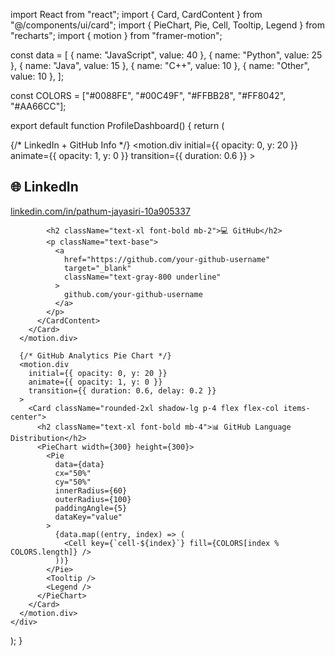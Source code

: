 import React from "react";
import { Card, CardContent } from "@/components/ui/card";
import { PieChart, Pie, Cell, Tooltip, Legend } from "recharts";
import { motion } from "framer-motion";

const data = [
  { name: "JavaScript", value: 40 },
  { name: "Python", value: 25 },
  { name: "Java", value: 15 },
  { name: "C++", value: 10 },
  { name: "Other", value: 10 },
];

const COLORS = ["#0088FE", "#00C49F", "#FFBB28", "#FF8042", "#AA66CC"];

export default function ProfileDashboard() {
  return (
    <div className="grid grid-cols-1 md:grid-cols-2 gap-6 p-6">
      {/* LinkedIn + GitHub Info */}
      <motion.div
        initial={{ opacity: 0, y: 20 }}
        animate={{ opacity: 1, y: 0 }}
        transition={{ duration: 0.6 }}
      >
        <Card className="rounded-2xl shadow-lg p-4">
          <CardContent>
            <h2 className="text-xl font-bold mb-2">🌐 LinkedIn</h2>
            <p className="text-base mb-4">
              <a
                href="https://www.linkedin.com/in/pathum-jayasiri-10a905337/"
                target="_blank"
                className="text-blue-600 underline"
              >
                linkedin.com/in/pathum-jayasiri-10a905337
              </a>
            </p>

            <h2 className="text-xl font-bold mb-2">💻 GitHub</h2>
            <p className="text-base">
              <a
                href="https://github.com/your-github-username"
                target="_blank"
                className="text-gray-800 underline"
              >
                github.com/your-github-username
              </a>
            </p>
          </CardContent>
        </Card>
      </motion.div>

      {/* GitHub Analytics Pie Chart */}
      <motion.div
        initial={{ opacity: 0, y: 20 }}
        animate={{ opacity: 1, y: 0 }}
        transition={{ duration: 0.6, delay: 0.2 }}
      >
        <Card className="rounded-2xl shadow-lg p-4 flex flex-col items-center">
          <h2 className="text-xl font-bold mb-4">📊 GitHub Language Distribution</h2>
          <PieChart width={300} height={300}>
            <Pie
              data={data}
              cx="50%"
              cy="50%"
              innerRadius={60}
              outerRadius={100}
              paddingAngle={5}
              dataKey="value"
            >
              {data.map((entry, index) => (
                <Cell key={`cell-${index}`} fill={COLORS[index % COLORS.length]} />
              ))}
            </Pie>
            <Tooltip />
            <Legend />
          </PieChart>
        </Card>
      </motion.div>
    </div>
  );
}
